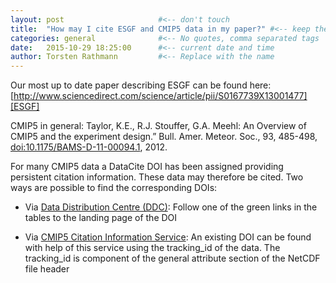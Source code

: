 ```yaml
---
layout: post                     #<-- don't touch
title:  "How may I cite ESGF and CMIP5 data in my paper?" #<-- keep the quotes " ... "
categories: general              #<-- No quotes, comma separated tags
date:   2015-10-29 18:25:00      #<-- current date and time
author: Torsten Rathmann         #<-- Replace with the name
---
```


Our most up to date paper describing ESGF can be found here:
[http://www.sciencedirect.com/science/article/pii/S0167739X13001477][ESGF]

CMIP5 in general: Taylor, K.E., R.J. Stouffer, G.A. Meehl: An Overview of CMIP5 and the experiment design.” Bull. Amer. Meteor. Soc., 93, 485-498, [doi:10.1175/BAMS-D-11-00094.1][CMIP5], 2012.

For many CMIP5 data a DataCite DOI has been assigned providing persistent citation information. These data may therefore be cited. Two ways are possible to find the corresponding DOIs:

* Via [Data Distribution Centre (DDC)][DDC]: Follow one of the green links in the tables to the landing page of the DOI

* Via [CMIP5 Citation Information Service][WDCC]: An existing DOI can be found with help of this service using the tracking_id of the data. The tracking_id is component of the general attribute section of the NetCDF file header


[ESGF]: http://www.sciencedirect.com/science/article/pii/S0167739X13001477
[CMIP5]: http://dx.doi.org/doi:10.1175/BAMS-D-11-00094.1
[DDC]: http://www.ipcc-data.org/sim/gcm_monthly/AR5/Reference-Archive.html
[WDCC]: http://cera-www.dkrz.de/WDCC/CMIP5/Citation.jsp


